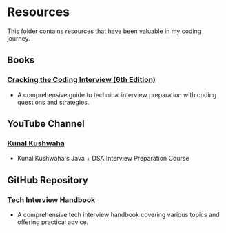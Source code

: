 # Resources

This folder contains resources that have been valuable in my coding journey. 
## Books

### [Cracking the Coding Interview (6th Edition)](https://www.amazon.com/Cracking-Coding-Interview-Programming-Questions/dp/0984782850)
- A comprehensive guide to technical interview preparation with coding questions and strategies.

## YouTube Channel

### [Kunal Kushwaha ](https://youtube.com/playlist?list=PL9gnSGHSqcnr_DxHsP7AW9ftq0AtAyYqJ&si=67_FEbFsVDTvgSt7)
- Kunal Kushwaha's Java + DSA Interview Preparation Course

## GitHub Repository

### [Tech Interview Handbook](https://github.com/yangshun/tech-interview-handbook)
- A comprehensive tech interview handbook covering various topics and offering practical advice.


